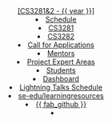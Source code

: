 <header>
<navbar placement="top" type="inverse">
  <a slot="brand" href="{{baseUrl}}/index.html" title="Home" class="navbar-brand">[CS3281&2 - {{ year }}]</a>
  <li><a href="{{baseUrl}}/schedule/index.html" class="nav-link">Schedule</a></li>
  
  <li><a href="{{baseUrl}}/admin/cs3281.html" class="nav-link">CS3281</a></li>
  <li><a href="{{baseUrl}}/admin/cs3282.html" class="nav-link">CS3282</a></li>
  <dropdown text="Links" class="nav-link">
    <li><a href="{{baseUrl}}/admin/callForApplications.html"class="dropdown-item">Call for Applications</a></li>
    <li><a href="{{baseUrl}}/admin/mentors.html"class="dropdown-item">Mentors</a></li>
    <li><a href="{{baseUrl}}/admin/expertAreas.html"class="dropdown-item">Project Expert Areas</a></li>
    <li><a href="{{ org_site }}/{{ year }}" target="_blank"class="dropdown-item">Students</a></li>
    <li><a href="{{ org_site }}/{{ year }}-dashboard/" target="_blank"class="dropdown-item">Dashboard</a></li>
    <li><a href="{{ org_site }}/{{ year }}/students/talksSchedule.html" target="_blank"class="dropdown-item">Lightning Talks Schedule</a></li>
    <li><a href="https://se-education.org/learningresources/" target="_blank"class="dropdown-item">se-edu/learningresources</a></li>
  </dropdown>
  <li><a href="https://github.com/nus-cs3281/website" class="nav-link">{{ fab_github }}</a></li>
  <li slot="right" class="nav-link">
    <form class="navbar-form">
      <searchbar :data="searchData" placeholder="Search" :on-hit="searchCallback" menu-align-right ></searchbar>
    </form>
  </li>
</navbar>
</header>
